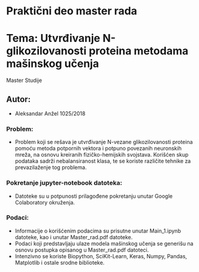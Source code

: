 # Praktični deo master rada
# Tema: Utvrđivanje N-glikozilovanosti proteina metodama mašinskog učenja
Master Studije

## Autor:
* Aleksandar Anžel 1025/2018

### Problem:
* Problem koji se rešava je utvrđivanje N-vezane glikozilovanosti proteina pomoću metoda potpornih vektora i potpuno povezanih neuronskih mreža, na osnovu kreiranih fizičko-hemijskih svojstava. Korišćen skup podataka sadrži nebalansiranost klasa, te se koriste različite tehnike za prevazilaženje tog problema.

### Pokretanje jupyter-notebook datoteka:
* Datoteke su u potpunosti prilagođene pokretanju unutar Google Colaboratory okruženja.

### Podaci:
* Informacije o korišćenim podacima su prisutne unutar Main\_1.ipynb datoteke, kao i unutar Master\_rad.pdf datoteke.
* Podaci koji predstavljaju ulaze modela mašinskog učenja se generišu na osnovu postupka opisanog u Master\_rad.pdf datoteci.
* Intenzivno se koriste Biopython, SciKit-Learn, Keras, Numpy, Pandas, Matplotlib i ostale srodne biblioteke.

